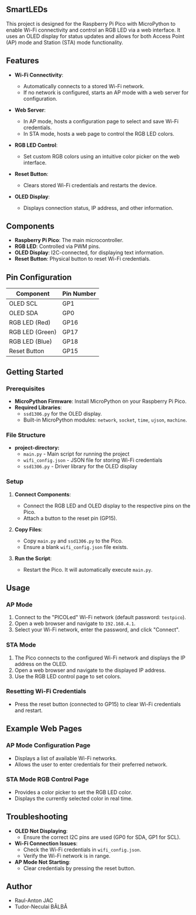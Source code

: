 ## SmartLEDs

This project is designed for the Raspberry Pi Pico with MicroPython to enable Wi-Fi connectivity and control an RGB LED via a web interface. It uses an OLED display for status updates and allows for both Access Point (AP) mode and Station (STA) mode functionality.

## Features

- **Wi-Fi Connectivity**:
  - Automatically connects to a stored Wi-Fi network.
  - If no network is configured, starts an AP mode with a web server for configuration.
  
- **Web Server**:
  - In AP mode, hosts a configuration page to select and save Wi-Fi credentials.
  - In STA mode, hosts a web page to control the RGB LED colors.

- **RGB LED Control**:
  - Set custom RGB colors using an intuitive color picker on the web interface.

- **Reset Button**:
  - Clears stored Wi-Fi credentials and restarts the device.

- **OLED Display**:
  - Displays connection status, IP address, and other information.

## Components

- **Raspberry Pi Pico**: The main microcontroller.
- **RGB LED**: Controlled via PWM pins.
- **OLED Display**: I2C-connected, for displaying text information.
- **Reset Button**: Physical button to reset Wi-Fi credentials.

## Pin Configuration

| Component        | Pin Number |
|------------------|------------|
| OLED SCL         | GP1        |
| OLED SDA         | GP0        |
| RGB LED (Red)    | GP16       |
| RGB LED (Green)  | GP17       |
| RGB LED (Blue)   | GP18       |
| Reset Button     | GP15       |

## Getting Started

### Prerequisites

- **MicroPython Firmware**: Install MicroPython on your Raspberry Pi Pico.
- **Required Libraries**:
  - `ssd1306.py` for the OLED display.
  - Built-in MicroPython modules: `network`, `socket`, `time`, `ujson`, `machine`.

### File Structure
- **project-directory:**
  - `main.py`             - Main script for running the project
  - `wifi_config.json`    - JSON file for storing Wi-Fi credentials
  - `ssd1306.py`          - Driver library for the OLED display

### Setup

1. **Connect Components**:
   - Connect the RGB LED and OLED display to the respective pins on the Pico.
   - Attach a button to the reset pin (GP15).

2. **Copy Files**:
   - Copy `main.py` and `ssd1306.py` to the Pico.
   - Ensure a blank `wifi_config.json` file exists.

3. **Run the Script**:
   - Restart the Pico. It will automatically execute `main.py`.

## Usage

### AP Mode

1. Connect to the "PICOLed" Wi-Fi network (default password: `testpico`).
2. Open a web browser and navigate to `192.168.4.1`.
3. Select your Wi-Fi network, enter the password, and click "Connect".

### STA Mode

1. The Pico connects to the configured Wi-Fi network and displays the IP address on the OLED.
2. Open a web browser and navigate to the displayed IP address.
3. Use the RGB LED control page to set colors.

### Resetting Wi-Fi Credentials

- Press the reset button (connected to GP15) to clear Wi-Fi credentials and restart.

## Example Web Pages

### AP Mode Configuration Page

- Displays a list of available Wi-Fi networks.
- Allows the user to enter credentials for their preferred network.

### STA Mode RGB Control Page

- Provides a color picker to set the RGB LED color.
- Displays the currently selected color in real time.

## Troubleshooting

- **OLED Not Displaying**:
  - Ensure the correct I2C pins are used (GP0 for SDA, GP1 for SCL).
- **Wi-Fi Connection Issues**:
  - Check the Wi-Fi credentials in `wifi_config.json`.
  - Verify the Wi-Fi network is in range.
- **AP Mode Not Starting**:
  - Clear credentials by pressing the reset button.


## Author

- Raul-Anton JAC
- Tudor-Neculai BÂLBĂ



